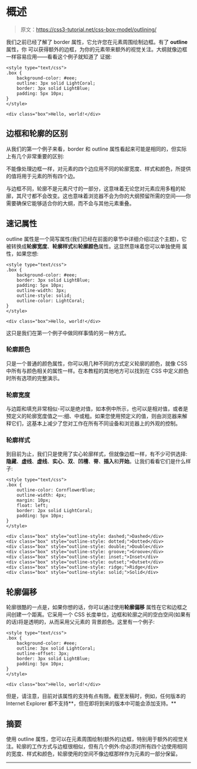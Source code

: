 # 概述

> 原文：<https://css3-tutorial.net/css-box-model/outlining/>

我们之前已经了解了 border 属性，它允许您在元素周围绘制边框。有了 **outline** 属性，你 可以获得额外的边框，为你的元素带来额外的视觉关注。大纲就像边框一样容易应用——看看这个例子就知道了 证据:

```
<style type="text/css">
.box {
	background-color: #eee;
	outline: 3px solid LightCoral;
	border: 3px solid LightBlue;
	padding: 5px 10px;
}
</style>

<div class="box">Hello, world!</div>
```

## 边框和轮廓的区别

从我们的第一个例子来看，border 和 outline 属性看起来可能是相同的，但实际上有几个非常重要的区别:

不能像处理边框一样，对元素的四个边应用不同的轮廓宽度、样式和颜色，所提供的值将用于元素的所有四个边。

与边框不同，轮廓不是元素尺寸的一部分，这意味着无论您对元素应用多粗的轮廓，其尺寸都不会改变。这也意味着浏览器不会为你的大纲预留所需的空间——你需要确保它能够适合你的大纲，而不会与其他元素重叠。

<input type="hidden" name="IL_IN_ARTICLE">

## 速记属性

outline 属性是一个简写属性(我们已经在前面的章节中详细介绍过这个主题)，它被转换成**轮廓宽度**、**轮廓样式**和**轮廓颜色**属性。这显然意味着您可以单独使用 属性，如果您想:

```
<style type="text/css">
.box {
	background-color: #eee;
	border: 3px solid LightBlue;
	padding: 5px 10px;
	outline-width: 3px;
	outline-style: solid;
	outline-color: LightCoral;
}
</style>

<div class="box">Hello, world!</div>
```

这只是我们在第一个例子中做同样事情的另一种方式。

### 轮廓颜色

只是一个普通的颜色属性，你可以用几种不同的方式定义轮廓的颜色，就像 CSS 中所有与颜色相关的属性一样。在本教程的其他地方可以找到在 CSS 中定义颜色时所有选项的完整演示。

### 轮廓宽度

与边距和填充非常相似-可以是绝对值，如本例中所示，也可以是相对值，或者是预定义的轮廓宽度值之一:细、中或粗。如果您使用预定义的值，则由浏览器来解释它们，这基本上减少了您对工作在所有不同设备和浏览器上的外观的控制。

### 轮廓样式

到目前为止，我们只是使用了实心轮廓样式，但就像边框一样，有不少可供选择:**隐藏**、**虚线**、**虚线**、**实心**、**双**、**凹槽**、**脊**、**插入**和**开始**。让我们看看它们是什么样子:

```
<style type="text/css">
.box {
	outline-color: CornflowerBlue;
	outline-width: 4px;
	margin: 10px;
	float: left;
	border: 2px solid LightCoral;
	padding: 5px 10px;
}
</style>

<div class="box" style="outline-style: dashed;">Dashed</div>
<div class="box" style="outline-style: dotted;">Dotted</div>
<div class="box" style="outline-style: double;">Double</div>
<div class="box" style="outline-style: groove;">Groove</div>
<div class="box" style="outline-style: inset;">Inset</div>
<div class="box" style="outline-style: outset;">Outset</div>
<div class="box" style="outline-style: ridge;">Ridge</div>
<div class="box" style="outline-style: solid;">Solid</div>
```

## 轮廓偏移

轮廓很酷的一点是，如果你想的话，你可以通过使用**轮廓偏移** 属性在它和边框之间创建一个距离。它采用一个 CSS 长度单位，边框和轮廓之间的空白空间(如果有的话)将是透明的，从而采用父元素的 背景颜色。这里有一个例子:

```
<style type="text/css">
.box {
	background-color: #eee;
	outline: 3px solid LightCoral;
	outline-offset: 3px;
	border: 3px solid LightBlue;
	padding: 5px 10px;
}
</style>

<div class="box">Hello, world!</div>
```

但是，请注意，目前对该属性的支持有点有限。截至发稿时，例如，任何版本的 Internet Explorer 都不支持**，但在即将到来的版本中可能会添加支持。**

## 摘要

使用 outline 属性，您可以在元素周围绘制(额外的)边框，特别用于额外的视觉关注。轮廓的工作方式与边框很相似，但有几个例外:你必须对所有四个边使用相同的宽度、样式和颜色，轮廓使用的空间不像边框那样作为元素的一部分保留。

* * *